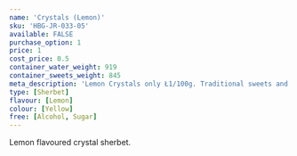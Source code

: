 ```yaml
---
name: 'Crystals (Lemon)'
sku: 'HBG-JR-033-05'
available: FALSE
purchase_option: 1
price: 1
cost_price: 0.5
container_water_weight: 919
container_sweets_weight: 845
meta_description: 'Lemon Crystals only Ł1/100g. Traditional sweets and more at Humbugs Confectionery Store. Specialists in satisfying your sweet tooth!'
type: [Sherbet]
flavour: [Lemon]
colour: [Yellow]
free: [Alcohol, Sugar]
---
```

Lemon flavoured crystal sherbet.